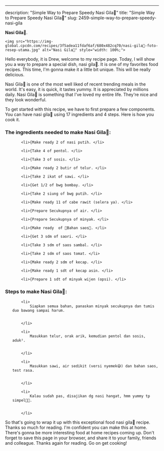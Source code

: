 ---
description: "Simple Way to Prepare Speedy Nasi Gila🍛"
title: "Simple Way to Prepare Speedy Nasi Gila🍛"
slug: 2459-simple-way-to-prepare-speedy-nasi-gila

<p>
	<strong>Nasi Gila🍛</strong>. 
	
</p>
<p>
	
	<img src="https://img-global.cpcdn.com/recipes/3f5adea11fdaf6af/680x482cq70/nasi-gila🍛-foto-resep-utama.jpg" alt="Nasi Gila🍛" style="width: 100%;">
	
	
</p>
<p>
	Hello everybody, it is Drew, welcome to my recipe page. Today, I will show you a way to prepare a special dish, nasi gila🍛. It is one of my favorites food recipes. This time, I'm gonna make it a little bit unique. This will be really delicious.
</p>
	
<p>
	Nasi Gila🍛 is one of the most well liked of recent trending meals in the world. It's easy, it is quick, it tastes yummy. It is appreciated by millions daily. Nasi Gila🍛 is something that I've loved my entire life. They're nice and they look wonderful.
</p>
<p>
	
</p>

<p>
To get started with this recipe, we have to first prepare a few components. You can have nasi gila🍛 using 17 ingredients and 4 steps. Here is how you cook it.
</p>

<h3>The ingredients needed to make Nasi Gila🍛:</h3>

<ol>
	
		<li>{Make ready 2 of nasi putih. </li>
	
		<li>{Take 4 of pentol. </li>
	
		<li>{Take 3 of sosis. </li>
	
		<li>{Make ready 2 butir of telur. </li>
	
		<li>{Take 2 ikat of sawi. </li>
	
		<li>{Get 1/2 of bwg bombay. </li>
	
		<li>{Take 2 siung of bwg putih. </li>
	
		<li>{Make ready 11 of cabe rawit (selera ya). </li>
	
		<li>{Prepare Secukupnya of air. </li>
	
		<li>{Prepare Secukupnya of minyak. </li>
	
		<li>{Make ready  of 🍁Bahan saos🍁. </li>
	
		<li>{Get 3 sdm of saori. </li>
	
		<li>{Take 3 sdm of saos sambal. </li>
	
		<li>{Take 2 sdm of saos tomat. </li>
	
		<li>{Make ready 2 sdm of kecap. </li>
	
		<li>{Make ready 1 sdt of kecap asin. </li>
	
		<li>{Prepare 1 sdt of minyak wijen (opsi). </li>
	
</ol>
<p>
	
</p>

<h3>Steps to make Nasi Gila🍛:</h3>

<ol>
	
		<li>
			Siapkan semua bahan, panaskan minyak secukupnya dan tumis duo bawang sampai harum.
			
			
		</li>
	
		<li>
			Masukkan telur, orak arik, kemudian pentol dan sosis, aduk².
			
			
		</li>
	
		<li>
			Masukkan sawi, air sedikit (versi nyemek😅) dan bahan saos, test rasa.
			
			
		</li>
	
		<li>
			Kalau sudah pas, disajikan dg nasi hangat, hmm yummy tp simpel🤤😅.
			
			
		</li>
	
</ol>

<p>
	
</p>

<p>
	So that's going to wrap it up with this exceptional food nasi gila🍛 recipe. Thanks so much for reading. I'm confident you can make this at home. There's gonna be more interesting food at home recipes coming up. Don't forget to save this page in your browser, and share it to your family, friends and colleague. Thanks again for reading. Go on get cooking!
</p>
